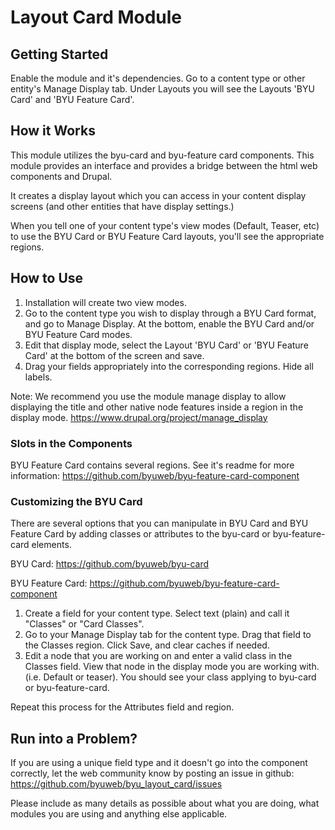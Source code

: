 # Layout Card Module

## Getting Started
Enable the module and it's dependencies. Go to a content type or other entity's 
Manage Display tab. Under Layouts you will see the Layouts 'BYU Card' and 
'BYU Feature Card'.

## How it Works
This module utilizes the byu-card and byu-feature card components. This module
provides an interface and provides a bridge between the html web components and Drupal.

It creates a display layout which you can access in your content display screens (and 
other entities that have display settings.) 

When you tell one of your content type's view modes (Default,  Teaser, etc) to use 
the BYU Card or BYU Feature Card layouts, you'll see the appropriate regions. 

## How to Use

1. Installation will create two view modes.
2. Go to the content type you wish to display through a BYU Card format, and go to Manage Display. At the bottom, enable the BYU Card and/or BYU Feature Card modes.
3. Edit that display mode, select the Layout 'BYU Card' or 'BYU Feature Card' at the bottom of the screen and save. 
4. Drag your fields appropriately into the corresponding regions. Hide all labels.

Note: We recommend you use the module manage display to allow displaying the title and other native node features inside a region in the display mode.
     https://www.drupal.org/project/manage_display

### Slots in the Components
BYU Feature Card contains several regions. See it's readme for more information:
https://github.com/byuweb/byu-feature-card-component

### Customizing the BYU Card
There are several options that you can manipulate in BYU Card and BYU Feature Card 
by adding classes or attributes to the byu-card or byu-feature-card elements.

BYU Card: https://github.com/byuweb/byu-card

BYU Feature Card: https://github.com/byuweb/byu-feature-card-component 

1. Create a field for your content type. Select text (plain) and call it 
"Classes" or "Card Classes". 
2. Go to your Manage Display tab for the content type. Drag that field to 
the Classes region. Click Save, and clear caches if needed.
3. Edit a node that you are working on and enter a valid class in the Classes field. 
View that node in the display mode you are working with. (i.e. Default or teaser). 
You should see your class applying to byu-card or byu-feature-card.

Repeat this process for the Attributes field and region. 

## Run into a Problem?
If you are using a unique field type and it doesn't go into the component correctly,
let the web community know by posting an issue in github:
https://github.com/byuweb/byu_layout_card/issues

Please include as many details as possible about what you are doing, what modules you 
are using and anything else applicable.